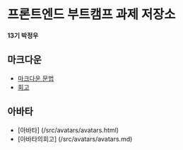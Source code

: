 # 프론트엔드 부트캠프 과제 저장소

**13기 박정우**

## 마크다운

- [마크다운 문법](./src/md/markdown.md)
- [회고](./src/md/retrospect.md)

## 아바타

- [아바타] (/src/avatars/avatars.html)
- [아바타의회고] (/src/avatars/avatars.md)
